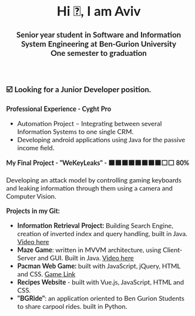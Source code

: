 <div style="text-align: center; font-size:18px;">
	<div style="display: inline-block; text-align: left; color:#1d1d1d; font-family: 'Lato', sans-serif;">
		<h1 align="center" style="color:#1d1d1d; font-family: 'Lato', sans-serif ;">Hi 👋, I am Aviv</h1>
		<h3 align="center" style="color:#1d1d1d; font-family: 'Lato', sans-serif;">Senior year student in Software and Information System Engineering at Ben-Gurion University<br>One semester to graduation</h3>
		<br>
		<p>
		<h3 style="color:#1d1d1d; font-family: 'Lato', sans-serif;">☑️ Looking for a Junior Developer position.</h3>
		</p>
		<p  align="left">
		<b>Professional Experience - Cyght Pro</b><br>
			<ul align="left">
			  <li>Automation Project – Integrating between several Information Systems to one single CRM.</li>
			  <li>Developing android applications using Java for the passive income field. </li>
			</ul>  
		</p>
		<p><b>My Final Project - "WeKeyLeaks" - ⬛⬛⬛⬛⬛⬛⬛⬛⬜⬜ 80%</b></p>
		Developing an attack model by controlling gaming keyboards<br>
		and leaking information through them using a camera and Computer Vision.<br>
		<p><b>Projects in my Git:</b></p>
		<ul>
		  <li><b>Information Retrieval Project:</b> Building Search Engine, creation of inverted index and query handling, built in Java. <a href="https://drive.google.com/file/d/1zS6FP6hRZWQKJBIoIaOuO02wiqSd7kgl/view?usp=sharing">Video here</a></li>
		  <li><b>Maze Game</b>: written in MVVM architecture, using Client-Server and GUI. Built in Java. <a href="https://drive.google.com/file/d/1sCidQKbumDrTAHCrSryWoE3_S7fKPLri/view?usp=sharing">Video here</a></li>
		  <li><b>Pacman Web Game:</b> built with JavaScript, jQuery, HTML and CSS. <a href="https://avivamsellem.github.io/PacmanGame/">Game Link</a></li>
		  <li><b>Recipes Website</b> - built with Vue.js, JavaScript, HTML and CSS.</li>
		  <li><b>"BGRide"</b>: an application oriented to Ben Gurion Students to share carpool rides. built in Python.</li>
		</ul>  
	</div>
</div>	
